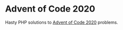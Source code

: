 # Advent of Code 2020

Hasty PHP solutions to [Advent of Code 2020](https://adventofcode.com/2020) problems.
